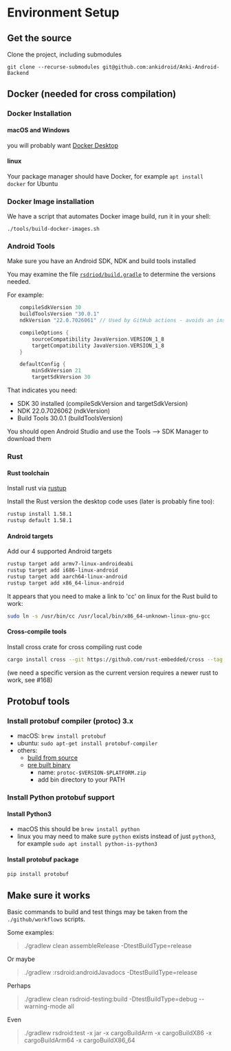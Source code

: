 # Environment Setup

## Get the source

Clone the project, including submodules

`git clone --recurse-submodules git@github.com:ankidroid/Anki-Android-Backend`

## Docker (needed for cross compilation)

### Docker Installation

#### macOS and Windows

you will probably want [Docker Desktop](https://www.docker.com/products/docker-desktop/)

#### linux

Your package manager should have Docker, for example `apt install docker` for Ubuntu

### Docker Image installation

We have a script that automates Docker image build, run it in your shell:

`./tools/build-docker-images.sh`

### Android Tools

Make sure you have an Android SDK, NDK and build tools installed

You may examine the file [`rsdriod/build.gradle`](../rsdroid/build.gradle) to determine the versions needed.

For example:

```groovy
    compileSdkVersion 30
    buildToolsVersion "30.0.1"
    ndkVersion "22.0.7026061" // Used by GitHub actions - avoids an install step on some machines

    compileOptions {
        sourceCompatibility JavaVersion.VERSION_1_8
        targetCompatibility JavaVersion.VERSION_1_8
    }

    defaultConfig {
        minSdkVersion 21
        targetSdkVersion 30
```

That indicates you need:

- SDK 30 installed (compileSdkVersion and targetSdkVersion)
- NDK 22.0.7026062 (ndkVersion)
- Build Tools 30.0.1 (buildToolsVersion)

You should open Android Studio and use the Tools --> SDK Manager to download them

### Rust

#### Rust toolchain

Install rust via [rustup](https://rustup.rs/)

Install the Rust version the desktop code uses (later is probably fine too):

```bash
rustup install 1.58.1
rustup default 1.58.1
```

#### Android targets

Add our 4 supported Android targets

```bash
rustup target add armv7-linux-androideabi
rustup target add i686-linux-android
rustup target add aarch64-linux-android
rustup target add x86_64-linux-android
```

It appears that you need to make a link to 'cc' on linux for the Rust build to work:

```bash
sudo ln -s /usr/bin/cc /usr/local/bin/x86_64-unknown-linux-gnu-gcc
```

#### Cross-compile tools

Install cross crate for cross compiling rust code

```bash
cargo install cross --git https://github.com/rust-embedded/cross --tag v0.2.1
```

(we need a specific version as the current version requires a newer rust to work, see #168)

## Protobuf tools

### Install protobuf compiler (protoc) 3.x

- macOS: `brew install protobuf`
- ubuntu: `sudo apt-get install protobuf-compiler`
- others:
  - [build from source](https://github.com/protocolbuffers/protobuf/blob/master/src/README.md)
  - [pre built binary](https://github.com/protocolbuffers/protobuf/releases)
    - name: `protoc-$VERSION-$PLATFORM.zip`
    - add bin directory to your PATH

### Install Python protobuf support

#### Install Python3

- macOS this should be `brew install python`
- linux you may need to make sure `python` exists instead of just `python3`, for example `sudo apt install python-is-python3`

#### Install protobuf package

```bash
pip install protobuf
```

## Make sure it works

Basic commands to build and test things may be taken from the `./github/workflows` scripts.

Some examples:

> ./gradlew clean assembleRelease -DtestBuildType=release

Or maybe

> ./gradlew :rsdroid:androidJavadocs -DtestBuildType=release

Perhaps

> ./gradlew clean rsdroid-testing:build -DtestBuildType=debug --warning-mode all

Even

> ./gradlew rsdroid:test -x jar -x cargoBuildArm -x cargoBuildX86 -x cargoBuildArm64 -x cargoBuildX86_64
